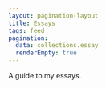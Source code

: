 ```yaml
---
layout: pagination-layout
title: Essays
tags: feed
pagination:
  data: collections.essay
  renderEmpty: true
---
```


A guide to my essays.
